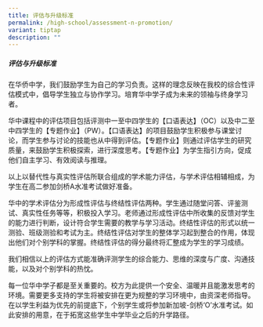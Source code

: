 ```yaml
---
title: 评估与升级标准
permalink: /high-school/assessment-n-promotion/
variant: tiptap
description: ""
---
```

<h5>评估与升级标准<br></h5>
<p>在华侨中学，我们鼓励学生为自己的学习负责。这样的理念反映在我校的综合性评估模式中，倡导学生独立与协作学习。培育华中学子成为未来的领袖与终身学习者。</p>
<p>华中课程中的评估项目包括评测中一至中四学生的【口语表达】（OC）以及中二至中四学生的【专题作业】（PW）。【口语表达】的项目鼓励学生积极参与课堂讨论，而学生参与讨论的技能也从中得到评估。【专题作业】则通过评估学生的研究质量，来鼓励学生积极探索，进行深度思考。【专题作业】为学生指引方向，促成他们自主学习、有效阅读与推理。</p>
<p>以上以替代性与真实性评估所联合组成的学术能力评估，与学术评估相辅相成，为学生在高二参加剑桥A水准考试做好准备。</p>
<p>华中的学术评估分为形成性评估与终结性评估两种。学生通过随堂问答、评鉴测试、真实性任务等等，积极投入学习。老师通过形成性评估中所收集的反馈对学生的能力进行判断，设计符合学生需要的教学与学习活动。终结性评估的形式以统一测验、班级测验和考试为主。终结性评估对学生的整体学习起到整合的作用，体现出他们对个别学科的掌握。终结性评估的得分最终将汇整成为学生的学习成绩。</p>
<p>我们相信以上的评估方式能准确评测学生的综合能力、思维的深度与广度、沟通技能，以及对个别学科的热忱。</p>
<p>每一位华中学子都是至关重要的。校方为此提供一个安全、温暖并且能激发思考的环境。需要更多支持的学生将被安排在更为规整的学习环境中，由资深老师指导。在以学生利益为优先的前提底下，个别学生或将参加新加坡-剑桥‘O’水准考试。如此安排的用意，在于拓宽这些学生中学毕业之后的升学路径。</p>